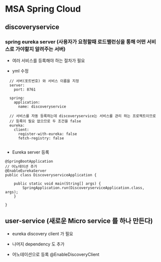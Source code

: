 # MSA Spring Cloud


## discoveryservice  

### spring eureka server (사용자가 요청할때 로드밸런싱을 통해 어떤 서비스로 가야할지 알려주는 서버)
  - 여러 서비스를 등록해야 하는 절차가 필요
  
  - yml 수정
  ```
    // 서버(포트번호) 와 서비스 이름을 지정
    server:
      port: 8761

    spring:
      application:
        name: discoveryservice

    // 서비스를 자동 등록하는데 discoveryservice는 서비스를 관리 하는 프로젝트이므로
    // 등록이 필요 없으므로 두 조건을 false
    eureka:
      client:
        register-with-eureka: false
        fetch-registry: false
        
  ```

  - Eureka server 등록
  ```
  @SpringBootApplication
  // 어노테이션 추가
  @EnableEurekaServer
  public class DiscoveryserviceApplication {

      public static void main(String[] args) {
          SpringApplication.run(DiscoveryserviceApplication.class, args);
      }

  }
  ```

  
## user-service (새로운 Micro service 를 하나 만든다)

- eureka discovery client 가 필요 
- 나머지 dependency 도 추가

- 어노테이션으로 등록 @EnableDiscoveryClient